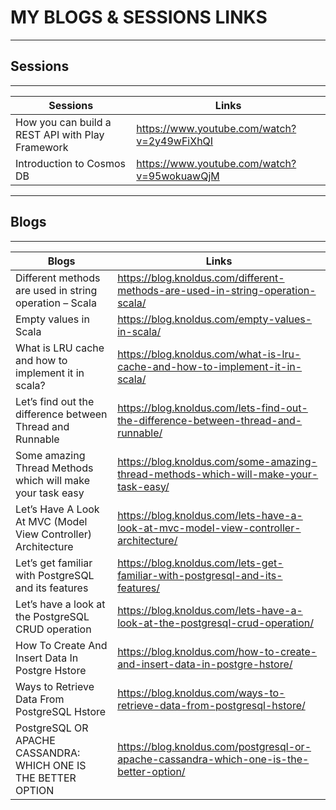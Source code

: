 # MY BLOGS & SESSIONS LINKS
---------------------
## Sessions
---------------------
| Sessions | Links |
| ------ | ------ |
| How you can build a REST API with Play Framework | https://www.youtube.com/watch?v=2y49wFiXhQI |
| Introduction to Cosmos DB | https://www.youtube.com/watch?v=95wokuawQjM|
---------------------
## Blogs
---------------------

| Blogs | Links |
| ------ | ------ |
| Different methods are used in string operation – Scala | https://blog.knoldus.com/different-methods-are-used-in-string-operation-scala/ |
| Empty values in Scala | https://blog.knoldus.com/empty-values-in-scala/|
| What is LRU cache and how to implement it in scala? | https://blog.knoldus.com/what-is-lru-cache-and-how-to-implement-it-in-scala/ |
| Let’s find out the difference between Thread and Runnable | https://blog.knoldus.com/lets-find-out-the-difference-between-thread-and-runnable/|
| Some amazing Thread Methods which will make your task easy | https://blog.knoldus.com/some-amazing-thread-methods-which-will-make-your-task-easy/|
| Let’s Have A Look At MVC (Model View Controller) Architecture | https://blog.knoldus.com/lets-have-a-look-at-mvc-model-view-controller-architecture/|
| Let’s get familiar with PostgreSQL and its features | https://blog.knoldus.com/lets-get-familiar-with-postgresql-and-its-features/ |
| Let’s have a look at the PostgreSQL CRUD operation | https://blog.knoldus.com/lets-have-a-look-at-the-postgresql-crud-operation/|
| How To Create And Insert Data In Postgre Hstore | https://blog.knoldus.com/how-to-create-and-insert-data-in-postgre-hstore/ |
| Ways to Retrieve Data From PostgreSQL Hstore | https://blog.knoldus.com/ways-to-retrieve-data-from-postgresql-hstore/|
| PostgreSQL OR APACHE CASSANDRA: WHICH ONE IS THE BETTER OPTION | https://blog.knoldus.com/postgresql-or-apache-cassandra-which-one-is-the-better-option/ |

